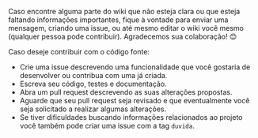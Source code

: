 Caso encontre alguma parte do wiki que não esteja clara ou que esteja faltando informações importantes, fique à vontade para enviar uma mensagem, criando uma issue, ou até mesmo editar o wiki você mesmo (qualquer pessoa pode contribuir). Agradecemos sua colaboração! 😊

Caso deseje contribuir com o código fonte:
- Crie uma issue descrevendo uma funcionalidade que você gostaria de desenvolver ou contribua com uma já criada.
- Escreva seu código, testes e documentação.
- Abra um pull request descrevendo as suas alterações propostas.
- Aguarde que seu pull request seja revisado e que eventualmente você seja solicitado a realizar algumas alterações.
- Se tiver dificuldades buscando informações relacionados ao projeto você também pode criar uma issue com a tag `duvida`.

